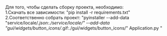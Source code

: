 Для того, чтобы сделать сборку проекта, необходимо:<br>
1.Скачать все зависимости: "pip install -r requirements.txt"<br>
2.Соответственно собрать проект: "pyinstaller --add-data "service/locale/*.json:./service/locale/" --add-data "gui/widgets/button_icons/*.gif:./gui/widgets/button_icons/" Application.py
"